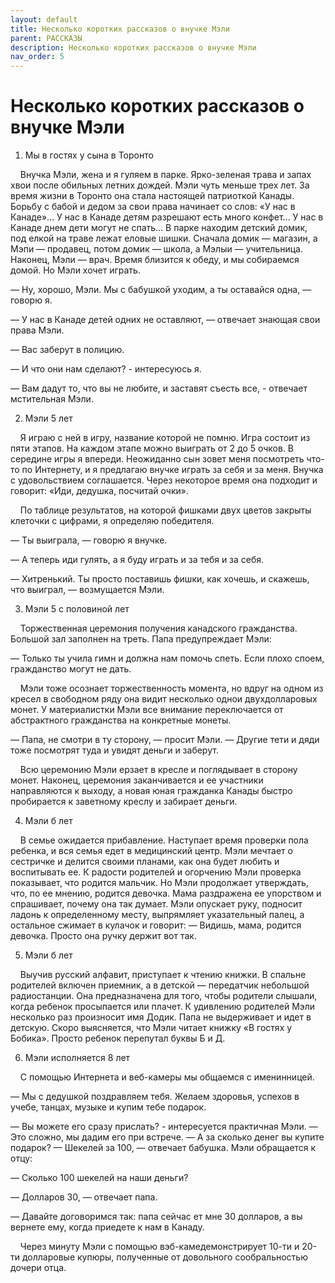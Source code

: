 ```yaml
---
layout: default
title: Несколько коротких рассказов о внучке Мэли
parent: РАССКАЗЫ
description: Несколько коротких рассказов о внучке Мэли
nav_order: 5
---
```


# Несколько коротких рассказов о внучке Мэли

1. Мы в гостях у сына в Торонто

&nbsp;&nbsp;&nbsp;&nbsp;Внучка Мэли, жена и я гуляем в парке. Ярко-зеленая трава и запах хвои после обильных летних дождей. Мэли чуть меньше трех лет. За время жизни в Торонто она стала настоящей патриоткой Канады. Борьбу с бабой и дедом за свои права начинает со слов: «У нас в Канаде»... У нас в Канаде детям разрешают есть много конфет... У нас в Канаде днем дети могут не спать... В парке находим детский домик, под елкой на траве лежат еловые шишки. Сначала домик — магазин, а Мэпи — продавец, потом домик — школа, а Мэлыи — учительница. Наконец, Мэли — врач. Время близится к обеду, и мы собираемся домой. Но Мэли хочет играть.

— Ну, хорошо, Мэли. Мы с бабушкой уходим, а ты оставайся одна, — говорю я.

— У нас в Канаде детей одних не оставляют, — отвечает знающая свои права Мэли. 

— Вас заберут в полицию.

— И что они нам сделают? - интересуюсь я.

— Вам дадут то, что вы не любите, и заставят съесть все, - отвечает мстительная Мэли.

2. Мэли 5 лет

&nbsp;&nbsp;&nbsp;&nbsp;Я играю с ней в игру, название которой не помню. Игра состоит из пяти этапов. На каждом этапе можно выиграть от 2 до 5 очков. В середине игры я впереди. Неожиданно сын зовет меня посмотреть что-то по Интернету, и я предлагаю внучке играть за себя и за меня. Внучка с удовольствием соглашается. Через некоторое время она подходит и говорит: «Иди, дедушка, посчитай очки».

&nbsp;&nbsp;&nbsp;&nbsp;По таблице результатов, на которой фишками двух цветов закрыты клеточки с цифрами, я определяю победителя.

— Ты выиграла, — говорю я внучке. 

— А теперь иди гулять, а я буду играть и за тебя и за себя.

— Хитренький. Ты просто поставишь фишки, как хочешь, и скажешь, что выиграл, — возмущается Мэли.

3. Мэли 5 с половиной лет

&nbsp;&nbsp;&nbsp;&nbsp;Торжественная церемония получения канадского гражданства. Большой зал заполнен на треть. Папа предупреждает Мэли:

— Только ты учила гимн и должна нам помочь спеть. Если плохо споем, гражданство могут не дать.

&nbsp;&nbsp;&nbsp;&nbsp;Мэли тоже осознает торжественность момента, но вдруг на одном из кресел в свободном ряду она видит несколько однои двухдолларовых монет. У материалистки Мэли все внимание переключается от абстрактного гражданства на конкретные монеты.

— Папа, не смотри в ту сторону, — просит Мэли. — Другие тети и дяди тоже посмотрят туда и увидят деньги и заберут.

&nbsp;&nbsp;&nbsp;&nbsp;Всю церемонию Мэли ерзает в кресле и поглядывает в сторону монет. Наконец, церемония заканчивается и ее участники направляются к выходу, а новая юная гражданка Канады быстро пробирается к заветному креслу и забирает деньги.

4. Мэли б лет

&nbsp;&nbsp;&nbsp;&nbsp;В семье ожидается прибавление. Наступает время проверки пола ребенка, и вся семья едет в медицинский центр. Мэли мечтает о сестричке и делится своими планами, как она будет любить и воспитывать ее. К радости родителей и огорчению Мэли проверка показывает, что родится мальчик. Но Мэли продолжает утверждать, что, по ее мнению, родится девочка. Мама раздражена ее упорством и спрашивает, почему она так думает. Мэли опускает руку, подносит ладонь к определенному месту, выпрямляет указательный палец, а остальное сжимает в кулачок и говорит: — Видишь, мама, родится девочка. Просто она ручку держит вот так. 

5. Мэли б лет 

&nbsp;&nbsp;&nbsp;&nbsp;Выучив русский алфавит, приступает к чтению книжки. В спальне родителей включен приемник, а в детской — передатчик небольшой радиостанции. Она предназначена для того, чтобы родители слышали, когда ребенок просыпается или плачет. К удивлению родителей Мэли несколько раз произносит имя Додик. Папа не выдерживает и идет в детскую. Скоро выясняется, что Мэли читает книжку «В гостях у Бобика». Просто ребенок перепутал буквы Б и Д.

6. Мэли исполняется 8 лет

&nbsp;&nbsp;&nbsp;&nbsp;С помощью Интернета и веб-камеры мы общаемся с именинницей.

— Мы с дедушкой поздравляем тебя. Желаем здоровья, успехов в учебе, танцах, музыке и купим тебе подарок.

— Вы можете его сразу прислать? - интересуется практичная Мэли. — Это сложно, мы дадим его при встрече. — А за сколько денег вы купите подарок? — Шекелей за 100, — отвечает бабушка. Мэли обращается к отцу:

— Сколько 100 шекелей на наши деньги?

— Долларов 30, — отвечает папа.

— Давайте договоримся так: папа сейчас ет мне 30 долларов, а вы вернете ему, когда приедете к нам в Канаду.

&nbsp;&nbsp;&nbsp;&nbsp;Через минуту Мэли с помощью вэб-камедемонстрирует 10-ти и 20-ти долларовые купюры, полученные от довольного сообральностью дочери отца.